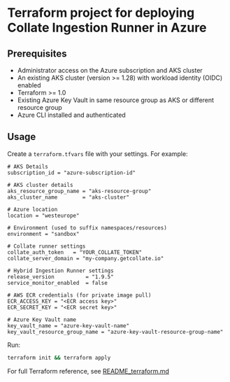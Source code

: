 # Terraform project for deploying Collate Ingestion Runner in Azure

## Prerequisites

- Administrator access on the Azure subscription and AKS cluster
- An existing AKS cluster (version >= 1.28) with workload identity (OIDC) enabled
- Terraform >= 1.0
- Existing Azure Key Vault in same resource group as AKS or different resource group
- Azure CLI installed and authenticated

## Usage

Create a `terraform.tfvars` file with your settings. For example:
```hcl
# AKS Details
subscription_id = "azure-subscription-id"

# AKS cluster details
aks_resource_group_name = "aks-resource-group"
aks_cluster_name        = "aks-cluster"

# Azure location
location = "westeurope"

# Environment (used to suffix namespaces/resources)
environment = "sandbox"

# Collate runner settings
collate_auth_token   = "YOUR_COLLATE_TOKEN"
collate_server_domain = "my-company.getcollate.io"

# Hybrid Ingestion Runner settings
release_version          = "1.9.5"
service_monitor_enabled  = false

# AWS ECR credentials (for private image pull)
ECR_ACCESS_KEY = "<ECR access key>"
ECR_SECRET_KEY = "<ECR secret key>"

# Azure Key Vault name
key_vault_name = "azure-key-vault-name"
key_vault_resource_group_name = "azure-key-vault-resource-group-name"
```

Run:
```bash
terraform init && terraform apply
```

For full Terraform reference, see [README_terraform.md](README_terraform.md)